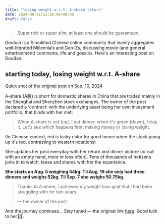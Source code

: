 ```yaml
---
title: "losing weight w.r.t. A-share return"
date: 2024-09-11T21:56:06+08:00
draft: false
---
```


> Super rich or super slim, at least one should be guaranteed.

Douban is a Simplified Chinese online community that mainly aggregates well-literated Millennials and Gen-Zs, discussing movie (and general entertainment) comments, life and gossips. Here's an interesting post on DouBan:

## starting today, losing weight w.r.t. A-share

[Quick shot of the original post on Sep. 10, 2024.](/files/weight_loss_a_share_archive.pdf)

A-share (A股) is short for domestic shares in China that are traded mainly in the Shanghai and Shenzhen stock exchanges. The owner of the post declared a 'contract' with the underlying asset being her own investment portfolio, that binds with her diet:

> When A-share is red (up), I eat dinner; when it's green (down), I skip it. Let's see which happens first: making money or losing weight.

(In Chinese context, red is lucky color for good hence when the stock going up it's red, contrasting to western notations)

She updates her post everyday with her return and dinner picture (or null with an empty hand, more or less often). Tens of thousands of netizens joins in to watch, tease and shares with her the experience.

**She starts on Aug. 5 weighing 54kg. Til Aug. 19 she only had three dinners and weighs 52kg. Til Sep. 7 she weighs 50.75kg.**

> Thanks to A-share, I achieved my weight loss goal that I had been struggling with for two years.
>
> — the owner of the post

And the journey continues... Stay tuned — the original link [here](https://www.douban.com/group/topic/310345645/?_i=5976527mHa2q9n). Good luck to her🤣🤪.

